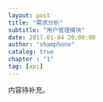 ```yaml
---
layout: post 
title: "需求分析"  
subtitle: "用户管理模块"  
date: 2017-01-04 20:00:00  
author: "shamphone"  
catalog: true  
chapter : "1"
tag: [api]  
---
```


内容待补充。 